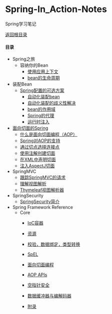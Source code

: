 # Spring-In\_Action-Notes

Spring学习笔记

[返回根目录](/README.md)

#### 目录

* Spring之旅
  * 容纳你的Bean
    * [使用应用上下文](./chapter01/syyysxw.md)
    * [bean的生命周期](./chapter01/lifetime.md)
* 装配Bean
  * [Spring配置的可选方案](./chapter02/README.md)
    * [自动化装配bean](./chapter02/springpz.md)
    * [自动化装配的歧义性解决](./chapter02/zdhzpdqyx.md)
    * [bean的作用域](./chapter02/beanzyy.md)
    * [Spring的代理](./chapter02/springProxy.md)
    * [运行时注入](./chapter02/yxszr.md)
* [面向切面的Spring](./chapter04/README.md)
  * [什么是面向切面编程（AOP）](./chapter04/01.md)
  * [Spring对AOP的支持](./chapter04/02.md)
  * [通过切点选择连接点](./chapter04/03.md)
  * [使用注解创建切面](./chapter04/04.md)
  * [在XML中声明切面](./chapter04/05.md)
  * [注入AspectJ切面](./chapter04/06.md)
* SpringMVC
  * [跟踪SpringMVC的请求](./chapter05/01.md)
  * [理解视图解析](./chapter05/02.md)
  * [Thymeleaf视图解析器](./chapter05/03.md)
* SpringSecurity
  * [SpringSecurity简介](./chapter06/01.md)
* Spring Framework Reference
  * Core
    * [IoC容器](./reference/core/01.md)

    * [资源](./reference/core/02.md)

    * [校验，数据绑定，类型转换](./reference/core/03.md)

    * [SpEL](./reference/core/04.md)

    * [面向切面编程](./reference/core/05.md)

    * [AOP APIs](./reference/core/06.md)

    * [空指针安全](./reference/core/07.md)

    * [数据缓冲器与编解码器](./reference/core/08.md)

    * [附录](./reference/core/09.md)

      

#### 



